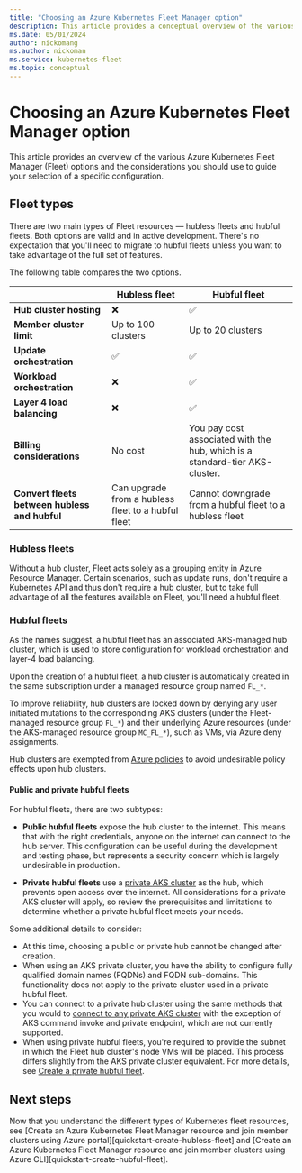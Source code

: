 ```yaml
---
title: "Choosing an Azure Kubernetes Fleet Manager option"
description: This article provides a conceptual overview of the various Azure Kubernetes Fleet Manager options and why you may choose a specific configuration.
ms.date: 05/01/2024
author: nickomang
ms.author: nickoman
ms.service: kubernetes-fleet
ms.topic: conceptual
---
```


# Choosing an Azure Kubernetes Fleet Manager option

This article provides an overview of the various Azure Kubernetes Fleet Manager (Fleet) options and the considerations you should use to guide your selection of a specific configuration.

## Fleet types

There are two main types of Fleet resources — hubless fleets and hubful fleets. Both options are valid and in active development. There's no expectation that you'll need to migrate to hubful fleets unless you want to take advantage of the full set of features.

The following table compares the two options.

||Hubless fleet|Hubful fleet|
|----|----|----|
|**Hub cluster hosting**|<span class='red-x'>&#10060;</span>|<span class='green-check'>&#9989;</span>||
|**Member cluster limit**|Up to 100 clusters|Up to 20 clusters|
|**Update orchestration**|<span class='green-check'>&#9989;</span>|<span class='green-check'>&#9989;</span>|
|**Workload orchestration**|<span class='red-x'>&#10060;</span>|<span class='green-check'>&#9989;</span>|
|**Layer 4 load balancing**|<span class='red-x'>&#10060;</span>|<span class='green-check'>&#9989;</span>|
|**Billing considerations**|No cost|You pay cost associated with the hub, which is a standard-tier AKS-cluster.|
|**Convert fleets between hubless and hubful**|Can upgrade from a hubless fleet to a hubful fleet|Cannot downgrade from a hubful fleet to a hubless fleet|

### Hubless fleets

Without a hub cluster, Fleet acts solely as a grouping entity in Azure Resource Manager. Certain scenarios, such as update runs, don't require a Kubernetes API and thus don't require a hub cluster, but to take full advantage of all the features available on Fleet, you'll need a hubful fleet.

### Hubful fleets

As the names suggest, a hubful fleet has an associated AKS-managed hub cluster, which is used to store configuration for workload orchestration and layer-4 load balancing.

Upon the creation of a hubful fleet, a hub cluster is automatically created in the same subscription under a managed resource group named `FL_*`.

To improve reliability, hub clusters are locked down by denying any user initiated mutations to the corresponding AKS clusters (under the Fleet-managed resource group `FL_*`) and their underlying Azure resources (under the AKS-managed resource group `MC_FL_*`), such as VMs, via Azure deny assignments.

Hub clusters are exempted from [Azure policies][azure-policy-overview] to avoid undesirable policy effects upon hub clusters.

#### Public and private hubful fleets

For hubful fleets, there are two subtypes:

- **Public hubful fleets** expose the hub cluster to the internet. This means that with the right credentials, anyone on the internet can connect to the hub server. This configuration can be useful during the development and testing phase, but represents a security concern which is largely undesirable in production.

- **Private hubful fleets** use a [private AKS cluster][aks-private-cluster] as the hub, which prevents open access over the internet. All considerations for a private AKS cluster will apply, so review the prerequisites and limitations to determine whether a private hubful fleet meets your needs.

Some additional details to consider:

- At this time, choosing a public or private hub cannot be changed after creation.
- When using an AKS private cluster, you have the ability to configure fully qualified domain names (FQDNs) and FQDN sub-domains. This functionality does not apply to the private cluster used in a private hubful fleet.
- You can connect to a private hub cluster using the same methods that you would to [connect to any private AKS cluster][aks-private-cluster-connect] with the exception of AKS command invoke and private endpoint, which are not currently supported.
- When using private hubful fleets, you're required to provide the subnet in which the Fleet hub cluster's node VMs will be placed. This process differs slightly from the AKS private cluster equivalent. For more details, see [Create a private hubful fleet][create-private-hubful-fleet].

<!-- TODO: NEED REVIEW ON THE WORDING OF ABOVE BULLETS -->

## Next steps

Now that you understand the different types of Kubernetes fleet resources, see [Create an Azure Kubernetes Fleet Manager resource and join member clusters using Azure portal][quickstart-create-hubless-fleet] and [Create an Azure Kubernetes Fleet Manager resource and join member clusters using Azure CLI][quickstart-create-hubful-fleet].

<!-- LINKS -->
[aks-private-cluster]: /azure/aks/private-clusters
[aks-private-cluster-connect]: /azure/aks/private-clusters?tabs=azure-portal#options-for-connecting-to-the-private-cluster
[create-private-hubful-fleet]: quickstart-create-fleet-and-member-clusters.md
<!-- TODO: NEED TO MODIFY ABOVE LINK WHEN TABS FOR HUBLESS/HUBFUL IN QS -->
[azure-policy-overview]: /azure/governance/policy/overview